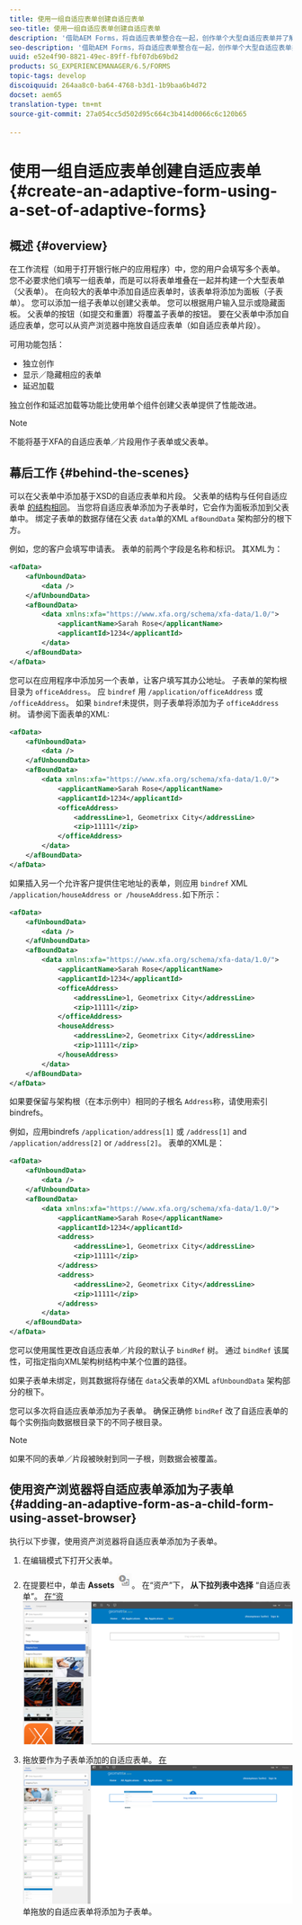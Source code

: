 ```yaml
---
title: 使用一组自适应表单创建自适应表单
seo-title: 使用一组自适应表单创建自适应表单
description: '借助AEM Forms，将自适应表单整合在一起，创作单个大型自适应表单并了解其功能。 '
seo-description: '借助AEM Forms，将自适应表单整合在一起，创作单个大型自适应表单并了解其功能。 '
uuid: e52e4f90-8821-49ec-89ff-fbf07db69bd2
products: SG_EXPERIENCEMANAGER/6.5/FORMS
topic-tags: develop
discoiquuid: 264aa8c0-ba64-4768-b3d1-1b9baa6b4d72
docset: aem65
translation-type: tm+mt
source-git-commit: 27a054cc5d502d95c664c3b414d0066c6c120b65

---
```



# 使用一组自适应表单创建自适应表单{#create-an-adaptive-form-using-a-set-of-adaptive-forms}

## 概述 {#overview}

在工作流程（如用于打开银行帐户的应用程序）中，您的用户会填写多个表单。 您不必要求他们填写一组表单，而是可以将表单堆叠在一起并构建一个大型表单（父表单）。 在向较大的表单中添加自适应表单时，该表单将添加为面板（子表单）。 您可以添加一组子表单以创建父表单。 您可以根据用户输入显示或隐藏面板。 父表单的按钮（如提交和重置）将覆盖子表单的按钮。 要在父表单中添加自适应表单，您可以从资产浏览器中拖放自适应表单（如自适应表单片段）。

可用功能包括：

* 独立创作
* 显示／隐藏相应的表单
* 延迟加载

独立创作和延迟加载等功能比使用单个组件创建父表单提供了性能改进。

>[!NOTE]
>
>不能将基于XFA的自适应表单／片段用作子表单或父表单。

## 幕后工作 {#behind-the-scenes}

可以在父表单中添加基于XSD的自适应表单和片段。 父表单的结构与任何自适应表单 [的结构相同](../../forms/using/prepopulate-adaptive-form-fields.md)。 当您将自适应表单添加为子表单时，它会作为面板添加到父表单中。 绑定子表单的数据存储在父表 `data`单的XML `afBoundData` 架构部分的根下方。

例如，您的客户会填写申请表。 表单的前两个字段是名称和标识。 其XML为：

```xml
<afData>
    <afUnboundData>
        <data />
    </afUnboundData>
    <afBoundData>
        <data xmlns:xfa="https://www.xfa.org/schema/xfa-data/1.0/">
            <applicantName>Sarah Rose</applicantName>
            <applicantId>1234</applicantId>
        </data>
    </afBoundData>
</afData>
```

您可以在应用程序中添加另一个表单，让客户填写其办公地址。 子表单的架构根目录为 `officeAddress`。 应 `bindref` 用 `/application/officeAddress` 或 `/officeAddress`。 如果 `bindref`未提供，则子表单将添加为子 `officeAddress` 树。 请参阅下面表单的XML:

```xml
<afData>
    <afUnboundData>
        <data />
    </afUnboundData>
    <afBoundData>
        <data xmlns:xfa="https://www.xfa.org/schema/xfa-data/1.0/">
            <applicantName>Sarah Rose</applicantName>
            <applicantId>1234</applicantId>
            <officeAddress>
                <addressLine>1, Geometrixx City</addressLine>
                <zip>11111</zip>
            </officeAddress>
        </data>
    </afBoundData>
</afData>
```

如果插入另一个允许客户提供住宅地址的表单，则应用 `bindref` XML `/application/houseAddress or /houseAddress.`如下所示：

```xml
<afData>
    <afUnboundData>
        <data />
    </afUnboundData>
    <afBoundData>
        <data xmlns:xfa="https://www.xfa.org/schema/xfa-data/1.0/">
            <applicantName>Sarah Rose</applicantName>
            <applicantId>1234</applicantId>
            <officeAddress>
                <addressLine>1, Geometrixx City</addressLine>
                <zip>11111</zip>
            </officeAddress>
            <houseAddress>
                <addressLine>2, Geometrixx City</addressLine>
                <zip>11111</zip>
            </houseAddress>
        </data>
    </afBoundData>
</afData>
```

如果要保留与架构根（在本示例中）相同的子根名 `Address`称，请使用索引bindrefs。

例如，应用bindrefs `/application/address[1]` 或 `/address[1]` and `/application/address[2]` or `/address[2]`。 表单的XML是：

```xml
<afData>
    <afUnboundData>
        <data />
    </afUnboundData>
    <afBoundData>
        <data xmlns:xfa="https://www.xfa.org/schema/xfa-data/1.0/">
            <applicantName>Sarah Rose</applicantName>
            <applicantId>1234</applicantId>
            <address>
                <addressLine>1, Geometrixx City</addressLine>
                <zip>11111</zip>
            </address>
            <address>
                <addressLine>2, Geometrixx City</addressLine>
                <zip>11111</zip>
            </address>
        </data>
    </afBoundData>
</afData>
```

您可以使用属性更改自适应表单／片段的默认子 `bindRef` 树。 通过 `bindRef` 该属性，可指定指向XML架构树结构中某个位置的路径。

如果子表单未绑定，则其数据将存储在 `data`父表单的XML `afUnboundData` 架构部分的根下。

您可以多次将自适应表单添加为子表单。 确保正确修 `bindRef` 改了自适应表单的每个实例指向数据根目录下的不同子根目录。

>[!NOTE]
>
>如果不同的表单／片段被映射到同一子根，则数据会被覆盖。

## 使用资产浏览器将自适应表单添加为子表单 {#adding-an-adaptive-form-as-a-child-form-using-asset-browser}

执行以下步骤，使用资产浏览器将自适应表单添加为子表单。

1. 在编辑模式下打开父表单。
1. 在提要栏中，单击 **Assets** ![assets-browser](assets/assets-browser.png)。 在“资产”下， **从下拉列表中选择** “自适应表单”。
   [ 在“资 ![产”下选择自适应表单](assets/asset.png)](assets/asset-1.png)

1. 拖放要作为子表单添加的自适应表单。
   [ 在 ![站点中拖放自适应表](assets/drag-drop.png)](assets/drag-drop-1.png)单拖放的自适应表单将添加为子表单。

